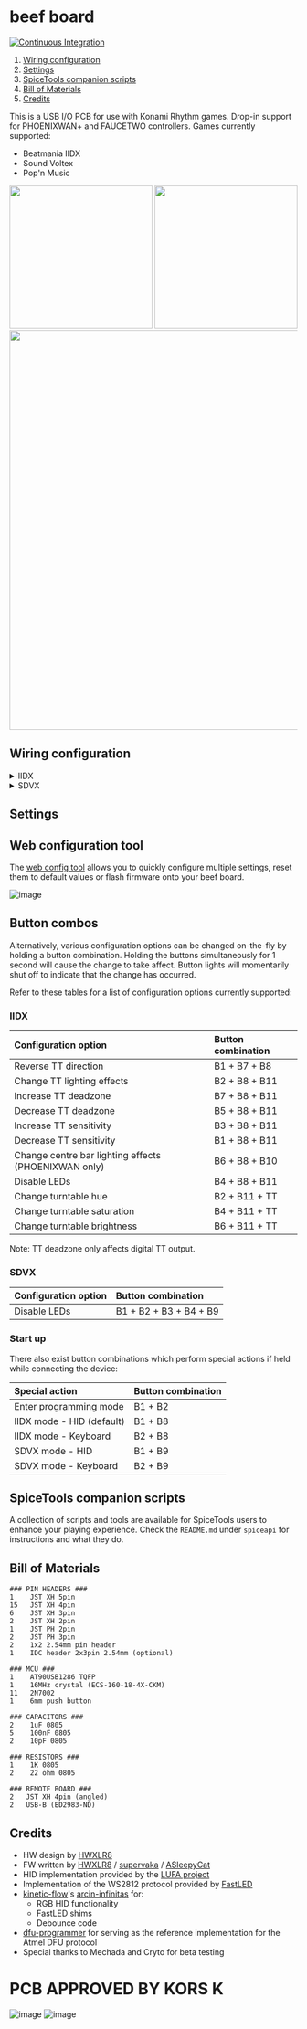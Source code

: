 # beef board<a name="intro"></a>
[![Continuous Integration](https://github.com/HWXLR8/beef-board/actions/workflows/ci.yml/badge.svg)](https://github.com/HWXLR8/beef-board/actions/workflows/ci.yml)

1. [Wiring configuration](#wiring-configuration)
2. [Settings](#settings)
3. [SpiceTools companion scripts](#spicetools)
4. [Bill of Materials](#bom)
5. [Credits](#credits)

This is a USB I/O PCB for use with Konami Rhythm games. Drop-in support for PHOENIXWAN+ and FAUCETWO controllers. Games currently supported:

* Beatmania IIDX
* Sound Voltex
* Pop'n Music

<p float="left">
  <img src="assets/front.png" height="250">
  <img src="assets/back.png" height="250">
  <img src="assets/legend.png" width="700"/>
</p>

## Wiring configuration<a name="wiring-configuration"></a>

<details>

<summary>IIDX</summary>

| Input | Board label |
|:---|:---|
| B1-7 | Obvious enough |
| E1/Start | B8 |
| E2 | B9 |
| E3 | B10 |
| E4/Select | B11 |
| TT photointerruptor 1 | DAO_E1P1 |
| TT photointerruptor 2 | DAO_E1P2 |
| TT RGB LEDs | TT_LED |
| Bar RGB LEDs | DAO_BAR |

</details>

<details>

<summary>SDVX</summary>

| Input | Board label |
|:---|:---|
| BT-A | B1 |
| BT-B | B2 |
| BT-C | B3 |
| BT-D | B4 |
| FX-L | B5 |
| FX-R | B6 |
| Start | B9 |
| AC-style knobs | SDVX1 and SDVX2 |

</details>

## Settings<a name="settings"></a>

## Web configuration tool

The [web config tool](https://hwxlr8.github.io/beef-board/) allows you to quickly configure multiple settings, reset them to default values or flash firmware onto your beef board.

![image](assets/web-config.png)

## Button combos

Alternatively, various configuration options can be changed on-the-fly by holding a button combination. Holding the buttons simultaneously for 1 second will cause the change to take affect. Button lights will momentarily shut off to indicate that the change has occurred.

Refer to these tables for a list of configuration options currently supported:

### IIDX

| Configuration option | Button combination |
|:---|:---|
| Reverse TT direction | B1 + B7 + B8 |
| Change TT lighting effects | B2 + B8 + B11 |
| Increase TT deadzone | B7 + B8 + B11 |
| Decrease TT deadzone | B5 + B8 + B11 |
| Increase TT sensitivity | B3 + B8 + B11 |
| Decrease TT sensitivity | B1 + B8 + B11 |
| Change centre bar lighting effects (PHOENIXWAN only) | B6 + B8 + B10 |
| Disable LEDs | B4 + B8 + B11 |
| Change turntable hue | B2 + B11 + TT |
| Change turntable saturation | B4 + B11 + TT |
| Change turntable brightness | B6 + B11 + TT |

Note: TT deadzone only affects digital TT output.

### SDVX

| Configuration option | Button combination |
|:---|:---|
| Disable LEDs | B1 + B2 + B3 + B4 + B9 |

### Start up

There also exist button combinations which perform special actions if held while connecting the device:

| Special action | Button combination |
|:---|:---|
| Enter programming mode | B1 + B2 |
| IIDX mode - HID (default) | B1 + B8 |
| IIDX mode - Keyboard | B2 + B8 |
| SDVX mode - HID | B1 + B9 |
| SDVX mode - Keyboard | B2 + B9 |

## SpiceTools companion scripts<a name="spicetools"></a>

A collection of scripts and tools are available for SpiceTools users to enhance your playing experience. Check the `README.md` under `spiceapi` for instructions and what they do.

## Bill of Materials<a name="bom"></a>

```plaintext
### PIN HEADERS ###
1    JST XH 5pin
15   JST XH 4pin
6    JST XH 3pin
2    JST XH 2pin
1    JST PH 2pin
2    JST PH 3pin
2    1x2 2.54mm pin header
1    IDC header 2x3pin 2.54mm (optional)

### MCU ###
1    AT90USB1286 TQFP
1    16MHz crystal (ECS-160-18-4X-CKM)
11   2N7002
1    6mm push button

### CAPACITORS ###
2    1uF 0805
5    100nF 0805
2    10pF 0805

### RESISTORS ###
1    1K 0805
2    22 ohm 0805

### REMOTE BOARD ###
2   JST XH 4pin (angled)
2   USB-B (ED2983-ND)
```

## Credits<a name="credits"></a>

* HW design by [HWXLR8](https://github.com/HWXLR8)
* FW written by [HWXLR8](https://github.com/HWXLR8) / [supervaka](https://github.com/supervaka) / [ASleepyCat](https://github.com/ASleepyCat)
* HID implementation provided by the [LUFA project](https://github.com/abcminiuser/lufa)
* Implementation of the WS2812 protocol provided by [FastLED](https://github.com/FastLED/FastLED)
* [kinetic-flow](https://github.com/kinetic-flow)'s [arcin-infinitas](https://github.com/kinetic-flow/arcin-infinitas) for:
  * RGB HID functionality
  * FastLED shims
  * Debounce code
* [dfu-programmer](https://github.com/dfu-programmer/dfu-programmer) for serving as the reference implementation for the Atmel DFU protocol
* Special thanks to Mechada and Cryto for beta testing

# PCB APPROVED BY KORS K

![image](assets/korsk.jpg)
![image](assets/sig.jpg)

